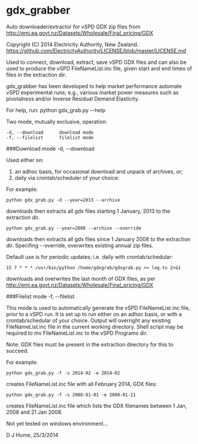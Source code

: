 gdx_grabber
===========

Auto downloader/extractor for vSPD GDX zip files from
http://emi.ea.govt.nz/Datasets/Wholesale/Final_pricing/GDX

Copyright (C) 2014 Electricity Authority, New Zealand.
https://github.com/ElectricityAuthority/LICENSE/blob/master/LICENSE.md

Used to connect, download, extract, save vSPD GDX files and can also be
used to produce the vSPD FileNameList.inc file, given start and end times
of files in the extraction dir.

gdx_grabber has been developed to help market performance automate vSPD
experimental runs; e.g., various market power measures such as pivotalness
and/or Inverse Residual Demand Elasticity.

For help, run: python gdx_grab.py --help

Two mode, mutually exclusive, operation:

    -d, --download      download mode
    -f, --filelist      filelist mode

###Download mode -d, --download

Used either on:
  1. an adhoc basis, for occasional download and unpack of archives, or;
  2. daily via crontab/scheduler of your choice:

For example:

    python gdx_grab.py -d --year=2013 --archive

downloads then extracts all gdx files starting 1 January, 2013 to the
extraction dir.

    python gdx_grab.py --year=2008 --archive --override

downloads then extracts all gdx files since 1 January 2008 to the
extraction dir.  Specifing --override, overwrites existing annual zip
files.

Default use is for periodic updates; i.e. daily with crontab/schedular:

    15 7 * * * /usr/bin/python /home/gdxgrab/gdxgrab.py >> log.tx 2>&1

downloads and overwrites the last month of GDX files, as per
http://emi.ea.govt.nz/Datasets/Wholesale/Final_pricing/GDX

###Filelist mode -f, --filelist

This mode is used to automatically generate the vSPD FileNameList.inc file,
prior to a vSPD run.  It is set up to run either on an adhoc basis, or with
a crontab/schedular of your choice.  Output will overright any existing
FileNameList.inc file in the current working directory.  Shell script may
be required to mv FileNameList.inc to the vSPD Programs dir.

Note: GDX files must be present in the extraction directory for this to
succeed.

For example:

    python gdx_grab.py -f -s 2014-02 -e 2014-02

creates FileNameList.inc file with all February 2014, GDX files:

    python gdx_grab.py -f -s 2008-01-01 -e 2008-01-21

creates FileNameList.inc file which lists the GDX filenames between 1 Jan,
2008 and 21 Jan 2008.

Not yet tested on windows environment...

D J Hume, 25/3/2014
